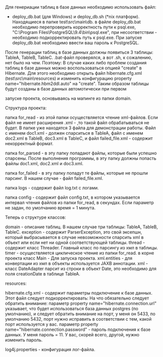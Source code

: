 Для генериации таблиц в базе данных необходимо использовать файл: 
- deploy_db.bat (для Windows) и deploy_db.sh (*nix платформ). Находящиеся в папке test\src\main\db.
в файле deploy_db.bat необходимо перепроверить корректность пути к psql.exe, "C:\Program Files\PostgreSQL\9.4\bin\psql.exe", при несоответствии - необходимо подкорректировать путь к psql.exe.
При запуске deploy_db.bat необходимо ввести ваш пароль к PostgreSQL.

После генерации таблиц в базе данных должны появиться 3 таблицы: TableA, TableB, TableC.
.bat-файл проверялся, а вот .sh, к сожалению, нет было на чем.
Поэтому:
В случае каких либо проблем создания таблиц в базе данных можно воспользоваться опцией "create" в Hibernate.
Для этого необходимо открыть файл hibernate.cfg.xml (test\src\main\resources) и изменить конфигурацию property name="hibernate.hbm2ddl.auto" на "create". Таким образом таблицы будут созданы в базе данных автомотически при первом

запуске проекта, основываясь на мапинге из папки domain.

Структура проекта:

папка for_read - из этой папки осуществляется чтение xml-файлов. Если файл не имеет расширения .xml - ,то такой файл обрабатываться не будет. В папке уже находятся 3 файла для демонстрации работы. Файл с именем doc1.xml - должен спарситься в TableA, файл с именем doc2.xml в TableB, doc3.xml в TableC, и файл failed_file.xml - содержит некорректный формат.

папка for_parsed - в эту папку попадают файлы, которые были успешно спарсены. После выполнения программы, в эту папку должны попасть файлы doc1.xml, doc2.xml и doc3.xml.

папка for_failed - в эту папку попадут те файлы, которые не прошли парсинг. В нашем случае - файл failed_file.xml.

папка logs - содержит файл log.txt с логами.

папка config - содержит файл config.txt, в котором указывается интервал чтения файлов из папки for_read, в секундах. Если параметр не задан, по умолчанию время = 1 минута.

Теперь о структуре классов:

domain - описание таблиц. В нашем случае три таблицы: TableA, TableB, TableC.
exception - содержит ParserException, это свой эксепшн, который выбрасывается в случае невозможности спарсить xml в объект или если нет ни одной соответствующей таблицы.
thread - содержит класс Threader. Главный класс по парсингу из хмл в таблицы.
timer - осуществляется циклическое чтение из папки for_read.
в корне проекта класс Main - Для запуска проекта.
xml.entities - для конвертации из хмл в объекты используется JAXB аннотации.
xml - класс DateAdapter парсит из строки в объект Date, это необходимо для поля creationDate в таблице TableA.

resources:

hibernate.cfg.xml - содержит параметры подключение к базе данных. Этот файл следует подкорректировать:
На что обязательно следует обратить внимание:
параметр property name="hibernate.connection.url" указывает, что будет использоваться база данных postgres (по умолчанию),
и следует обратить внимание на порт, у меня он 5433, по умолчанию 5432, порт нужно исправить в соответствии с тем, какой порт используется у вас.
параметр property name="hibernate.connection.password" - пароль подключения к базе данных. У меня пароль = 11. У вас, скорей всего, другой, нужно изменить пароль.

log4j.properties - конфигурация лог-файла.
  
